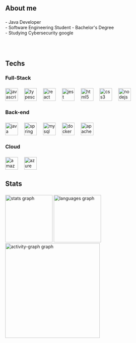 <h2 align="left">About me</h2>

###

<p align="left">- Java Developer<br>-  Software Engineering Student - Bachelor's Degree<br>- Studying Cybersecurity google</p>

###

##
  <div>
    <a href="https://www.linkedin.com/in/devchristofani/" target="_blank"><img src="https://img.shields.io/badge/LinkedIn-0077B5?style=for-the-badge&logo=linkedin&logoColor=white"  alt=""></a>
    <a href="mailto:christofanir@gmail.com"><img src="https://img.shields.io/badge/Gmail-D14836?style=for-the-badge&logo=gmail&logoColor=white" alt=""></a>
    <a href="https://wa.me/qr/R3VMFLWR5OSPB1"><img src="https://img.shields.io/badge/WhatsApp-25D366?style=for-the-badge&logo=whatsapp&logoColor=white" alt=""></a>
  </div>

<h2 align="left">Techs</h2>

###

<h3 align="left">Full-Stack</h3>

###

<div align="left">
  <img src="https://cdn.jsdelivr.net/gh/devicons/devicon/icons/javascript/javascript-original.svg" height="40" alt="javascript logo"  />
  <img width="12" />
  <img src="https://cdn.jsdelivr.net/gh/devicons/devicon/icons/typescript/typescript-original.svg" height="40" alt="typescript logo"  />
  <img width="12" />
  <img src="https://cdn.jsdelivr.net/gh/devicons/devicon/icons/react/react-original.svg" height="40" alt="react logo"  />
  <img width="12" />
  <img src="https://cdn.jsdelivr.net/gh/devicons/devicon/icons/jest/jest-plain.svg" height="40" alt="jest logo"  />
  <img width="12" />
  <img src="https://skillicons.dev/icons?i=html" height="40" alt="html5 logo"  />
  <img width="12" />
  <img src="https://skillicons.dev/icons?i=css" height="40" alt="css3 logo"  />
  <img width="12" />
  <img src="https://skillicons.dev/icons?i=nodejs" height="40" alt="nodejs logo"  />
</div>

###

<h3 align="left">Back-end</h3>

###

<div align="left">
  <img src="https://skillicons.dev/icons?i=java" height="40" alt="java logo"  />
  <img width="12" />
  <img src="https://skillicons.dev/icons?i=spring" height="40" alt="spring logo"  />
  <img width="12" />
  <img src="https://skillicons.dev/icons?i=mysql" height="40" alt="mysql logo"  />
  <img width="12" />
  <img src="https://skillicons.dev/icons?i=docker" height="40" alt="docker logo"  />
  <img width="12" />
  <img src="https://skillicons.dev/icons?i=maven" height="40" alt="apachemaven logo"  />
</div>

###

<h3 align="left">Cloud</h3>

###

<div align="left">
  <img src="https://skillicons.dev/icons?i=aws" height="40" alt="amazonwebservices logo"  />
  <img width="12" />
  <img src="https://skillicons.dev/icons?i=azure" height="40" alt="azure logo"  />
</div>

###

<h2 align="left">Stats</h2>

###

<div align="left">
  <img src="https://github-readme-stats.vercel.app/api?username=Christofani&hide_title=false&hide_rank=false&show_icons=true&include_all_commits=true&count_private=true&disable_animations=false&theme=tokyonight&locale=en&hide_border=false&order=1" height="150" alt="stats graph"  />
  <img src="https://github-readme-stats.vercel.app/api/top-langs?username=Christofani&locale=en&hide_title=false&layout=compact&card_width=320&langs_count=5&theme=tokyonight&hide_border=false&order=2" height="150" alt="languages graph"  />
  <img src="https://github-readme-activity-graph.vercel.app/graph?username=Christofani&radius=16&theme=tokyo-night&area=true&order=5" height="300" alt="activity-graph graph"  />
</div>


  
